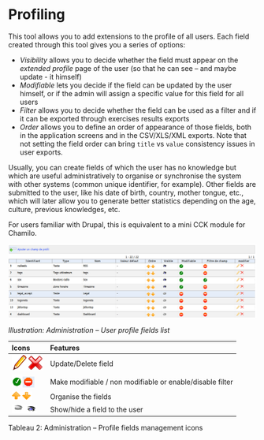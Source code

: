 # Profiling

This tool allows you to add extensions to the profile of all users. Each field created through this tool gives you a series of options:

* _Visibility_ allows you to decide whether the field must appear on the _extended profile_ page of the user \(so that he can see – and maybe update - it himself\)
* _Modifiable_ lets you decide if the field can be updated by the user himself, or if the admin will assign a specific value for this field for all users
* _Filter_ allows you to decide whether the field can be used as a filter and if it can be exported through exercises results exports
* _Order_ allows you to define an order of appearance of those fields, both in the application screens and in the CSV/XLS/XML exports. Note that not setting the field order can bring `title` vs `value` consistency issues in user exports.

Usually, you can create fields of which the user has no knowledge but which are useful administratively to organise or synchronise the system with other systems \(common unique identifier, for example\). Other fields are submitted to the user, like his date of birth, country, mother tongue, etc., which will later allow you to generate better statistics depending on the age, culture, previous knowledges, etc.

For users familiar with Drupal, this is equivalent to a mini CCK module for Chamilo.

![](../../.gitbook/assets/profil%20%283%29.png)

_Illustration: Administration – User profile fields list_

| Icons | Features |
| :--- | :--- |
| ![](../../.gitbook/assets/graficos26%20%285%29.png)![](../../.gitbook/assets/graficos27%20%286%29.png) | Update/Delete field |
| ![](../../.gitbook/assets/images54%20%284%29.png)![](../../.gitbook/assets/images55%20%284%29.png) | Make modifiable / non modifiable or enable/disable filter |
| ![](../../.gitbook/assets/images56%20%284%29.png) | Organise the fields |
| ![](../../.gitbook/assets/images57%20%283%29.png)![](../../.gitbook/assets/images58%20%283%29.png) | Show/hide a field to the user |

Tableau 2: Administration – Profile fields management icons

